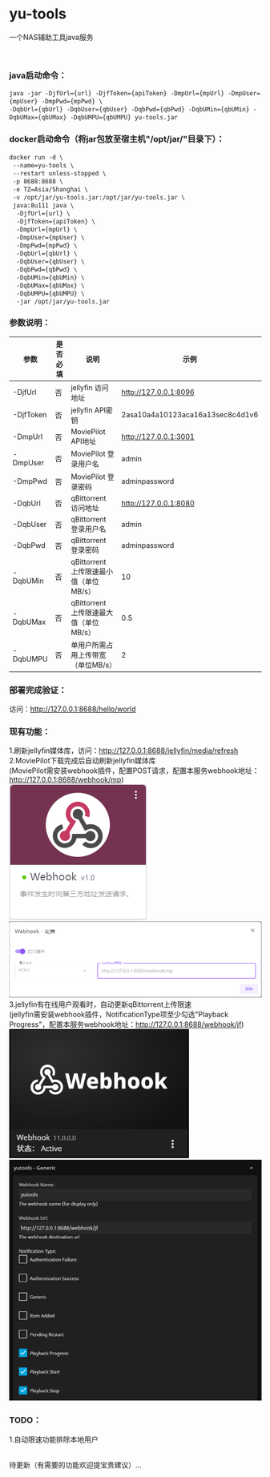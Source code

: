 # yu-tools

一个NAS辅助工具java服务

<br>

### java启动命令：
```
java -jar -DjfUrl={url} -DjfToken={apiToken} -DmpUrl={mpUrl} -DmpUser={mpUser} -DmpPwd={mpPwd} \
-DqbUrl={qbUrl} -DqbUser={qbUser} -DqbPwd={qbPwd} -DqbUMin={qbUMin} -DqbUMax={qbUMax} -DqbUMPU={qbUMPU} yu-tools.jar
```

### docker启动命令（将jar包放至宿主机"/opt/jar/"目录下）：
```
docker run -d \
 --name=yu-tools \
 --restart unless-stopped \
 -p 8688:8688 \
 -e TZ=Asia/Shanghai \
 -v /opt/jar/yu-tools.jar:/opt/jar/yu-tools.jar \
 java:8u111 java \
  -DjfUrl={url} \
  -DjfToken={apiToken} \
  -DmpUrl={mpUrl} \
  -DmpUser={mpUser} \
  -DmpPwd={mpPwd} \
  -DqbUrl={qbUrl} \
  -DqbUser={qbUser} \
  -DqbPwd={qbPwd} \
  -DqbUMin={qbUMin} \
  -DqbUMax={qbUMax} \
  -DqbUMPU={qbUMPU} \
  -jar /opt/jar/yu-tools.jar
```

### 参数说明：
| 参数               | 是否必填 | 说明             | 示例                             |
| ------------------ | -------- | ---------------- | -------------------------------- |
| -DjfUrl  | 否       | jellyfin 访问地址     | http://127.0.0.1:8096            |
| -DjfToken| 否       | jellyfin API密钥     | 2asa10a4a10123aca16a13sec8c4d1v6 |
| -DmpUrl  | 否       | MoviePilot API地址   | http://127.0.0.1:3001            |
| -DmpUser | 否       | MoviePilot 登录用户名 | admin |
| -DmpPwd  | 否       | MoviePilot 登录密码   | adminpassword |
| -DqbUrl  | 否       | qBittorrent 访问地址    | http://127.0.0.1:8080            |
| -DqbUser | 否       | qBittorrent 登录用户名 | admin |
| -DqbPwd  | 否       | qBittorrent 登录密码   | adminpassword |
| -DqbUMin  | 否       | qBittorrent 上传限速最小值（单位MB/s）   | 10 |
| -DqbUMax  | 否       | qBittorrent 上传限速最大值（单位MB/s）   | 0.5 |
| -DqbUMPU  | 否       | 单用户所需占用上传带宽（单位MB/s）   | 2 |


### 部署完成验证：
访问：http://127.0.0.1:8688/hello/world


### 现有功能：
1.刷新jellyfin媒体库，访问：http://127.0.0.1:8688/jellyfin/media/refresh
<br>
2.MoviePilot下载完成后自动刷新jellyfin媒体库<br>
(MoviePilot需安装webhook插件，配置POST请求，配置本服务webhook地址：http://127.0.0.1:8688/webhook/mp)
<br>![img_3.png](img/img_3.png)![img_4.png](img/img_4.png)
<br>
3.jellyfin有在线用户观看时，自动更新qBittorrent上传限速<br>
(jellyfin需安装webhook插件，NotificationType项至少勾选"Playback Progress"，配置本服务webhook地址：http://127.0.0.1:8688/webhook/jf)
<br>
![img_1.png](img/img_1.png)![img_2.png](img/img_2.png)
<br>

### TODO：
1.自动限速功能排除本地用户

<br>
待更新（有需要的功能欢迎提宝贵建议）...
